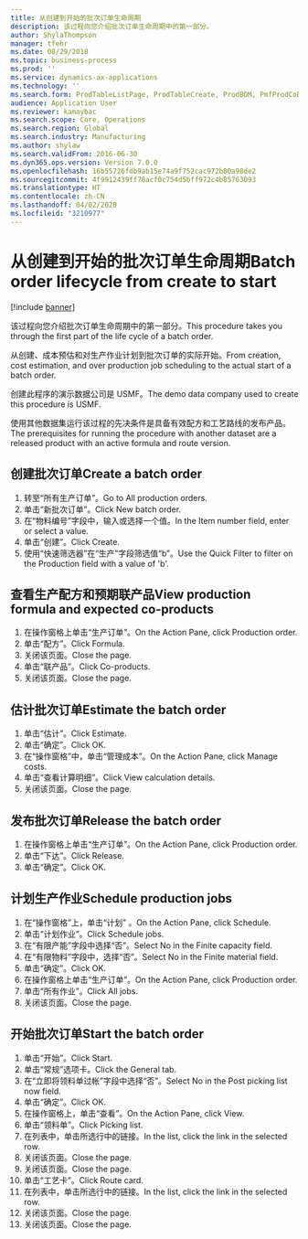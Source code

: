 ```yaml
---
title: 从创建到开始的批次订单生命周期
description: 该过程向您介绍批次订单生命周期中的第一部分。
author: ShylaThompson
manager: tfehr
ms.date: 08/29/2018
ms.topic: business-process
ms.prod: ''
ms.service: dynamics-ax-applications
ms.technology: ''
ms.search.form: ProdTableListPage, ProdTableCreate, ProdBOM, PmfProdCoBy, ProdParmCostEstimation, ProdCalcTrans, ProdParmRelease, ProdSchedule, ProdRouteJob, ProdParmStartUp, ProdJournalTransBOM, ProdJournalTransRoute
audience: Application User
ms.reviewer: kamaybac
ms.search.scope: Core, Operations
ms.search.region: Global
ms.search.industry: Manufacturing
ms.author: shylaw
ms.search.validFrom: 2016-06-30
ms.dyn365.ops.version: Version 7.0.0
ms.openlocfilehash: 16b55726fdb9ab15e74a9f752cac972b80a98de2
ms.sourcegitcommit: 4f9912439ff78acf0c754d5bff972c4b85763093
ms.translationtype: HT
ms.contentlocale: zh-CN
ms.lasthandoff: 04/02/2020
ms.locfileid: "3210977"
---
```

# <a name="batch-order-lifecycle-from-create-to-start"></a><span data-ttu-id="48cd3-103">从创建到开始的批次订单生命周期</span><span class="sxs-lookup"><span data-stu-id="48cd3-103">Batch order lifecycle from create to start</span></span>

[!include [banner](../../includes/banner.md)]

<span data-ttu-id="48cd3-104">该过程向您介绍批次订单生命周期中的第一部分。</span><span class="sxs-lookup"><span data-stu-id="48cd3-104">This procedure takes you through the first part of the life cycle of a batch order.</span></span>

<span data-ttu-id="48cd3-105">从创建、成本预估和对生产作业计划到批次订单的实际开始。</span><span class="sxs-lookup"><span data-stu-id="48cd3-105">From creation, cost estimation, and over production job scheduling to the actual start of a batch order.</span></span>



<span data-ttu-id="48cd3-106">创建此程序的演示数据公司是 USMF。</span><span class="sxs-lookup"><span data-stu-id="48cd3-106">The demo data company used to create this procedure is USMF.</span></span> 



<span data-ttu-id="48cd3-107">使用其他数据集运行该过程的先决条件是具备有效配方和工艺路线的发布产品。</span><span class="sxs-lookup"><span data-stu-id="48cd3-107">The prerequisites for running the procedure with another dataset are a released product with an active formula and route version.</span></span>


## <a name="create-a-batch-order"></a><span data-ttu-id="48cd3-108">创建批次订单</span><span class="sxs-lookup"><span data-stu-id="48cd3-108">Create a batch order</span></span>
1. <span data-ttu-id="48cd3-109">转至“所有生产订单”。</span><span class="sxs-lookup"><span data-stu-id="48cd3-109">Go to All production orders.</span></span>
2. <span data-ttu-id="48cd3-110">单击“新批次订单”。</span><span class="sxs-lookup"><span data-stu-id="48cd3-110">Click New batch order.</span></span>
3. <span data-ttu-id="48cd3-111">在“物料编号”字段中，输入或选择一个值。</span><span class="sxs-lookup"><span data-stu-id="48cd3-111">In the Item number field, enter or select a value.</span></span>
4. <span data-ttu-id="48cd3-112">单击“创建”。</span><span class="sxs-lookup"><span data-stu-id="48cd3-112">Click Create.</span></span>
5. <span data-ttu-id="48cd3-113">使用“快速筛选器”在“生产”字段筛选值“b”。</span><span class="sxs-lookup"><span data-stu-id="48cd3-113">Use the Quick Filter to filter on the Production field with a value of 'b'.</span></span>

## <a name="view-production-formula-and-expected-co-products"></a><span data-ttu-id="48cd3-114">查看生产配方和预期联产品</span><span class="sxs-lookup"><span data-stu-id="48cd3-114">View production formula and expected co-products</span></span>
1. <span data-ttu-id="48cd3-115">在操作窗格上单击“生产订单”。</span><span class="sxs-lookup"><span data-stu-id="48cd3-115">On the Action Pane, click Production order.</span></span>
2. <span data-ttu-id="48cd3-116">单击“配方”。</span><span class="sxs-lookup"><span data-stu-id="48cd3-116">Click Formula.</span></span>
3. <span data-ttu-id="48cd3-117">关闭该页面。</span><span class="sxs-lookup"><span data-stu-id="48cd3-117">Close the page.</span></span>
4. <span data-ttu-id="48cd3-118">单击“联产品”。</span><span class="sxs-lookup"><span data-stu-id="48cd3-118">Click Co-products.</span></span>
5. <span data-ttu-id="48cd3-119">关闭该页面。</span><span class="sxs-lookup"><span data-stu-id="48cd3-119">Close the page.</span></span>

## <a name="estimate-the-batch-order"></a><span data-ttu-id="48cd3-120">估计批次订单</span><span class="sxs-lookup"><span data-stu-id="48cd3-120">Estimate the batch order</span></span>
1. <span data-ttu-id="48cd3-121">单击“估计”。</span><span class="sxs-lookup"><span data-stu-id="48cd3-121">Click Estimate.</span></span>
2. <span data-ttu-id="48cd3-122">单击“确定”。</span><span class="sxs-lookup"><span data-stu-id="48cd3-122">Click OK.</span></span>
3. <span data-ttu-id="48cd3-123">在“操作窗格”中，单击“管理成本”。</span><span class="sxs-lookup"><span data-stu-id="48cd3-123">On the Action Pane, click Manage costs.</span></span>
4. <span data-ttu-id="48cd3-124">单击“查看计算明细”。</span><span class="sxs-lookup"><span data-stu-id="48cd3-124">Click View calculation details.</span></span>
5. <span data-ttu-id="48cd3-125">关闭该页面。</span><span class="sxs-lookup"><span data-stu-id="48cd3-125">Close the page.</span></span>

## <a name="release-the-batch-order"></a><span data-ttu-id="48cd3-126">发布批次订单</span><span class="sxs-lookup"><span data-stu-id="48cd3-126">Release the batch order</span></span>
1. <span data-ttu-id="48cd3-127">在操作窗格上单击“生产订单”。</span><span class="sxs-lookup"><span data-stu-id="48cd3-127">On the Action Pane, click Production order.</span></span>
2. <span data-ttu-id="48cd3-128">单击“下达”。</span><span class="sxs-lookup"><span data-stu-id="48cd3-128">Click Release.</span></span>
3. <span data-ttu-id="48cd3-129">单击“确定”。</span><span class="sxs-lookup"><span data-stu-id="48cd3-129">Click OK.</span></span>

## <a name="schedule-production-jobs"></a><span data-ttu-id="48cd3-130">计划生产作业</span><span class="sxs-lookup"><span data-stu-id="48cd3-130">Schedule production jobs</span></span>
1. <span data-ttu-id="48cd3-131">在“操作窗格”上，单击“计划” 。</span><span class="sxs-lookup"><span data-stu-id="48cd3-131">On the Action Pane, click Schedule.</span></span>
2. <span data-ttu-id="48cd3-132">单击“计划作业”。</span><span class="sxs-lookup"><span data-stu-id="48cd3-132">Click Schedule jobs.</span></span>
3. <span data-ttu-id="48cd3-133">在“有限产能”字段中选择“否”。</span><span class="sxs-lookup"><span data-stu-id="48cd3-133">Select No in the Finite capacity field.</span></span>
4. <span data-ttu-id="48cd3-134">在“有限物料”字段中，选择“否”。</span><span class="sxs-lookup"><span data-stu-id="48cd3-134">Select No in the Finite material field.</span></span>
5. <span data-ttu-id="48cd3-135">单击“确定”。</span><span class="sxs-lookup"><span data-stu-id="48cd3-135">Click OK.</span></span>
6. <span data-ttu-id="48cd3-136">在操作窗格上单击“生产订单”。</span><span class="sxs-lookup"><span data-stu-id="48cd3-136">On the Action Pane, click Production order.</span></span>
7. <span data-ttu-id="48cd3-137">单击“所有作业”。</span><span class="sxs-lookup"><span data-stu-id="48cd3-137">Click All jobs.</span></span>
8. <span data-ttu-id="48cd3-138">关闭该页面。</span><span class="sxs-lookup"><span data-stu-id="48cd3-138">Close the page.</span></span>

## <a name="start-the-batch-order"></a><span data-ttu-id="48cd3-139">开始批次订单</span><span class="sxs-lookup"><span data-stu-id="48cd3-139">Start the batch order</span></span>
1. <span data-ttu-id="48cd3-140">单击“开始”。</span><span class="sxs-lookup"><span data-stu-id="48cd3-140">Click Start.</span></span>
2. <span data-ttu-id="48cd3-141">单击“常规”选项卡。</span><span class="sxs-lookup"><span data-stu-id="48cd3-141">Click the General tab.</span></span>
3. <span data-ttu-id="48cd3-142">在“立即将领料单过帐”字段中选择“否”。</span><span class="sxs-lookup"><span data-stu-id="48cd3-142">Select No in the Post picking list now field.</span></span>
4. <span data-ttu-id="48cd3-143">单击“确定”。</span><span class="sxs-lookup"><span data-stu-id="48cd3-143">Click OK.</span></span>
5. <span data-ttu-id="48cd3-144">在操作窗格上，单击“查看”。</span><span class="sxs-lookup"><span data-stu-id="48cd3-144">On the Action Pane, click View.</span></span>
6. <span data-ttu-id="48cd3-145">单击“领料单”。</span><span class="sxs-lookup"><span data-stu-id="48cd3-145">Click Picking list.</span></span>
7. <span data-ttu-id="48cd3-146">在列表中，单击所选行中的链接。</span><span class="sxs-lookup"><span data-stu-id="48cd3-146">In the list, click the link in the selected row.</span></span>
8. <span data-ttu-id="48cd3-147">关闭该页面。</span><span class="sxs-lookup"><span data-stu-id="48cd3-147">Close the page.</span></span>
9. <span data-ttu-id="48cd3-148">关闭该页面。</span><span class="sxs-lookup"><span data-stu-id="48cd3-148">Close the page.</span></span>
10. <span data-ttu-id="48cd3-149">单击“工艺卡”。</span><span class="sxs-lookup"><span data-stu-id="48cd3-149">Click Route card.</span></span>
11. <span data-ttu-id="48cd3-150">在列表中，单击所选行中的链接。</span><span class="sxs-lookup"><span data-stu-id="48cd3-150">In the list, click the link in the selected row.</span></span>
12. <span data-ttu-id="48cd3-151">关闭该页面。</span><span class="sxs-lookup"><span data-stu-id="48cd3-151">Close the page.</span></span>
13. <span data-ttu-id="48cd3-152">关闭该页面。</span><span class="sxs-lookup"><span data-stu-id="48cd3-152">Close the page.</span></span>

